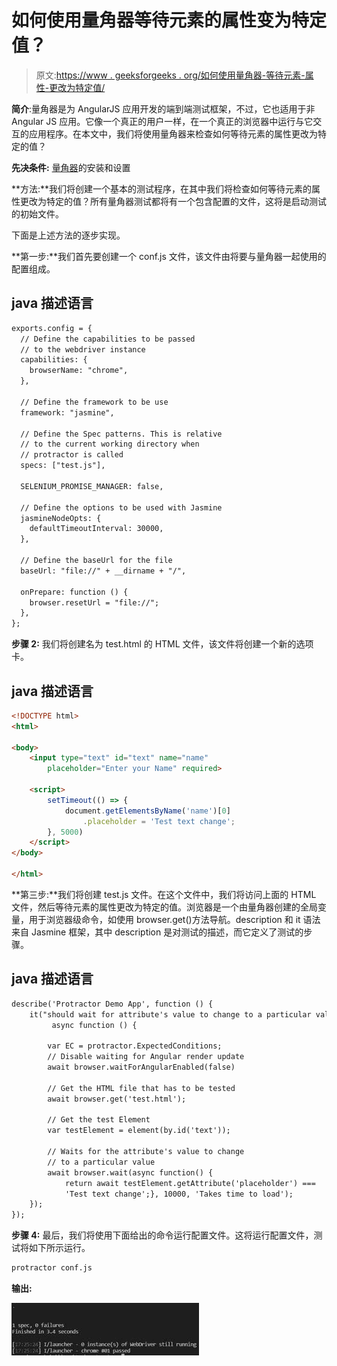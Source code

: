 # 如何使用量角器等待元素的属性变为特定值？

> 原文:[https://www . geeksforgeeks . org/如何使用量角器-等待元素-属性-更改为特定值/](https://www.geeksforgeeks.org/how-to-use-protractor-to-wait-for-the-elements-attribute-to-change-to-a-particular-value/)

**简介**:量角器是为 AngularJS 应用开发的端到端测试框架，不过，它也适用于非 Angular JS 应用。它像一个真正的用户一样，在一个真正的浏览器中运行与它交互的应用程序。在本文中，我们将使用量角器来检查如何等待元素的属性更改为特定的值？

**先决条件:** [量角器](https://www.geeksforgeeks.org/angularjs-end-to-end-e2e-testing-protractor-installation-and-setup/)的安装和设置

**方法:**我们将创建一个基本的测试程序，在其中我们将检查如何等待元素的属性更改为特定的值？所有量角器测试都将有一个包含配置的文件，这将是启动测试的初始文件。

下面是上述方法的逐步实现。

**第一步:**我们首先要创建一个 conf.js 文件，该文件由将要与量角器一起使用的配置组成。

## java 描述语言

```html
exports.config = {
  // Define the capabilities to be passed
  // to the webdriver instance
  capabilities: {
    browserName: "chrome",
  },

  // Define the framework to be use
  framework: "jasmine",

  // Define the Spec patterns. This is relative
  // to the current working directory when
  // protractor is called
  specs: ["test.js"],

  SELENIUM_PROMISE_MANAGER: false,

  // Define the options to be used with Jasmine
  jasmineNodeOpts: {
    defaultTimeoutInterval: 30000,
  },

  // Define the baseUrl for the file
  baseUrl: "file://" + __dirname + "/",

  onPrepare: function () {
    browser.resetUrl = "file://";
  },
};
```

**步骤 2:** 我们将创建名为 test.html 的 HTML 文件，该文件将创建一个新的选项卡。

## java 描述语言

```html
<!DOCTYPE html>
<html>

<body>
    <input type="text" id="text" name="name" 
        placeholder="Enter your Name" required>

    <script>
        setTimeout(() => {
            document.getElementsByName('name')[0]
                .placeholder = 'Test text change';
        }, 5000)
    </script>
</body>

</html>
```

**第三步:**我们将创建 test.js 文件。在这个文件中，我们将访问上面的 HTML 文件，然后等待元素的属性更改为特定的值。浏览器是一个由量角器创建的全局变量，用于浏览器级命令，如使用 browser.get()方法导航。description 和 it 语法来自 Jasmine 框架，其中 description 是对测试的描述，而它定义了测试的步骤。

## java 描述语言

```html
describe('Protractor Demo App', function () {
    it("should wait for attribute's value to change to a particular value",
         async function () {

        var EC = protractor.ExpectedConditions;
        // Disable waiting for Angular render update
        await browser.waitForAngularEnabled(false)

        // Get the HTML file that has to be tested
        await browser.get('test.html');

        // Get the test Element
        var testElement = element(by.id('text'));

        // Waits for the attribute's value to change
        // to a particular value
        await browser.wait(async function() {
            return await testElement.getAttribute('placeholder') ===
            'Test text change';}, 10000, 'Takes time to load');
    });
});
```

**步骤 4:** 最后，我们将使用下面给出的命令运行配置文件。这将运行配置文件，测试将如下所示运行。

```html
protractor conf.js
```

**输出:**

![](img/945edc12eaa3a842de918a1965321fb0.png)